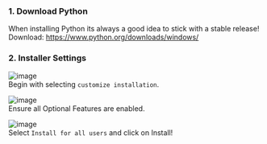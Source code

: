 ### 1. Download Python
When installing Python its always a good idea to stick with a stable release!    
Download: https://www.python.org/downloads/windows/

### 2. Installer Settings
![image](https://user-images.githubusercontent.com/41850963/143734732-95d807e5-53eb-4367-b75d-81951aa0bb59.png)            
Begin with selecting `customize installation`.

![image](https://user-images.githubusercontent.com/41850963/143734754-b193da3f-693d-4953-8819-6ae6d98dbdc0.png)       
Ensure all Optional Features are enabled.

![image](https://user-images.githubusercontent.com/41850963/143734771-4243b11b-1f90-431b-aba1-9923939a2b40.png)      
Select `Install for all users` and click on Install!
